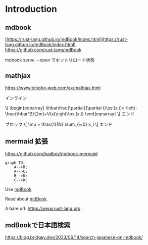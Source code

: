 # Introduction


## mdbook
[https://rust-lang.github.io/mdBook/index.html](https://rust-lang.github.io/mdBook/index.html)  
<https://github.com/rust-lang/mdBook>

mdbook serve --open でホットリロード状態

## mathjax
<https://www.tohoho-web.com/ex/mathjax.html>

インライン

\\(
\begin{eqnarray}
  i\hbar\frac{\partial}{\partial t}\psi(x,t)=
  \left(-\frac{\hbar^2}{2m}+V(x)\right)\psi(x,t)
\end{eqnarray}
\\)
エンド

ブロック
\\[ \mu = \frac{1}{N} \sum_{i=0} x_i \\]
エンド


## mermaid 拡張
<https://github.com/badboy/mdbook-mermaid>

```mermaid
graph TD;
    A-->B;
    A-->C;
    B-->D;
    C-->D;
```

Use [mdBook](https://github.com/rust-lang/mdBook). 

Read about [mdBook](mdBook.md).

A bare url: <https://www.rust-lang.org>.

## mdBookで日本語検索

https://blog.bridgey.dev/2023/06/14/search-japanese-on-mdbook/
